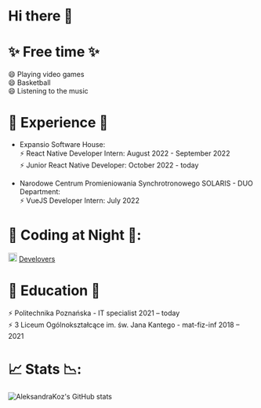 # Hi there 👋

# ✨ Free time ✨
😄 Playing video games  
😄 Basketball  
😄 Listening to the music  


# 👔 Experience 👔
- Expansio Software House:  
⚡ React Native Developer Intern: August 2022 - September 2022  
⚡ Junior React Native Developer: October 2022 - today  

- Narodowe Centrum Promieniowania Synchrotronowego SOLARIS - DUO Department:  
⚡ VueJS Developer Intern: July 2022

# 🌃 Coding at Night 🌃:
<img src="https://avatars.githubusercontent.com/u/117314311?s=400&u=49d783d6dbe9ce7b8948ff6d9fc6ab3a8f6938b0&v=4" width="18" height="18"/>  [Develovers](https://github.com/Deve-Lovers)

# 🏫 Education 🏫
⚡ Politechnika Poznańska - IT specialist 2021 – today  
⚡ 3 Liceum Ogólnokształcące im. św. Jana Kantego - mat-fiz-inf 2018 – 2021  

# 📈 Stats 📉:
![AleksandraKoz's GitHub stats](https://github-readme-stats.vercel.app/api?username=AleksandraKoz&theme=radical&show_icons=true&rank_icon=github)

<!--
**AleksandraKoz/AleksandraKoz** is a ✨ _special_ ✨ repository because its `README.md` (this file) appears on your GitHub profile.

Here are some ideas to get you started:

- 🔭 I’m currently working on ...
- 🌱 I’m currently learning ...
- 👯 I’m looking to collaborate on ...
- 🤔 I’m looking for help with ...
- 💬 Ask me about ...
- 📫 How to reach me: ...
- 😄 Pronouns: ...
- ⚡ Fun fact: ...
-->
